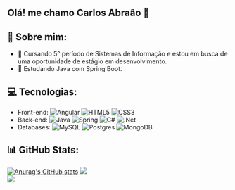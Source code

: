 ## Olá! me chamo Carlos Abraão 👋

<!--
**TheAbraaonix/TheAbraaonix** is a ✨ _special_ ✨ repository because its `README.md` (this file) appears on your GitHub profile.

Here are some ideas to get you started:


- 👯 I’m looking to collaborate on ...
- 🤔 I’m looking for help with ...
- 💬 Ask me about ...
- 📫 Contate-me no e-mail: holandacarlos11@gmail.com
- 😄 Pronouns: ...
- ⚡ Fun fact: ...
-->

## 💫 Sobre mim:
- 🔭 Cursando 5° período de Sistemas de Informação e estou em busca de uma oportunidade de estágio em desenvolvimento.
- 🌱 Estudando Java com Spring Boot.

## 💻 Tecnologias:
- Front-end: ![Angular](https://img.shields.io/badge/angular-%23DD0031.svg?style=for-the-badge&logo=angular&logoColor=white) ![HTML5](https://img.shields.io/badge/html5-%23E34F26.svg?style=for-the-badge&logo=html5&logoColor=white) ![CSS3](https://img.shields.io/badge/css3-%231572B6.svg?style=for-the-badge&logo=css3&logoColor=white)
- Back-end: ![Java](https://img.shields.io/badge/java-%23ED8B00.svg?style=for-the-badge&logo=openjdk&logoColor=white) ![Spring](https://img.shields.io/badge/spring-%236DB33F.svg?style=for-the-badge&logo=spring&logoColor=white) ![C#](https://img.shields.io/badge/c%23-%23239120.svg?style=for-the-badge&logo=csharp&logoColor=white) ![.Net](https://img.shields.io/badge/.NET-5C2D91?style=for-the-badge&logo=.net&logoColor=white)
- Databases: ![MySQL](https://img.shields.io/badge/mysql-%2300f.svg?style=for-the-badge&logo=mysql&logoColor=white) 	![Postgres](https://img.shields.io/badge/postgres-%23316192.svg?style=for-the-badge&logo=postgresql&logoColor=white) ![MongoDB](https://img.shields.io/badge/MongoDB-%234ea94b.svg?style=for-the-badge&logo=mongodb&logoColor=white)


## 📊 GitHub Stats:
[![Anurag's GitHub stats](https://github-readme-stats.vercel.app/api?username=TheAbraaonix&theme=transparent)](https://github.com/anuraghazra/github-readme-stats)
![](https://github-readme-streak-stats.herokuapp.com/?user=TheAbraaonix&theme=transparent&hide_border=false)<br/>
![](https://github-readme-stats.vercel.app/api/top-langs/?username=TheAbraaonix&theme=transparent&hide_border=false&include_all_commits=false&count_private=false&layout=compact)
